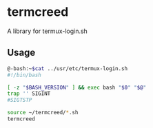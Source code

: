 # termcreed
A library for termux-login.sh


## Usage

```sh
@-bash:~$cat ../usr/etc/termux-login.sh
#!/bin/bash

[ -z "$BASH_VERSION" ] && exec bash "$0" "$@"
trap '' SIGINT
#SIGTSTP

source ~/termcreed/*.sh
termcreed
```
